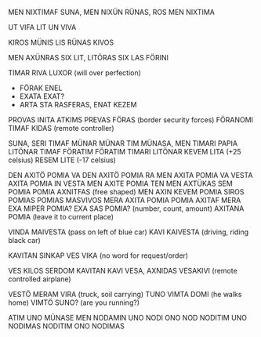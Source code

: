 MEN NIXTIMAF SUNA, MEN NIXÜN RÜNAS, ROS MEN NIXTIMA

UT VIFA LIT UN VIVA

KIROS MÜNIS LIS RÜNAS KIVOS

MEN AXÜNRAS SIX LIT, LITÖRAS
SIX LAS FÖRINI

TIMAR RIVA LUXOR (will over perfection)

- FÖRAK ENEL
- EXATA EXAT?
- ARTA STA RASFERAS, ENAT KEZEM

PROVAS INITA ATKIMS
PREVAS FÖRAS (border security forces)
FÖRANOMI TIMAF KIDAS (remote controller)
 
SUNA, SERI TIMAF MÜNAR
MÜNAR TIM MÜNASA, MEN TIMARI PAPIA
LITÖNAR TIMAF FÖRATIM
FÖRATIM TIMARI LITÖNAR
KEVEM LITA (+25 celsius)
RESEM LITE (-17 celsius)

DEN AXITÖ POMIA VA
DEN AXITÖ POMIA RA
MEN AXITA POMIA VA VESTA
AXITA POMIA IN VESTA
MEN AXITE POMIA TEN
MEN AXTÜKAS SEM POMIA
POMIA AXNITFAS (free shaped)
MEN AXIN KEVEM POMIA
SIROS POMIAS
POMIAS MASVIVOS
MERA AXITA POMIA
POMIA AXITAF MERA
EXA MIPER POMIA?
EXA SAS POMIA? (number, count, amount)
AXITANA POMIA (leave it to current place)

VINDA MAIVESTA  (pass on left of blue car)
KAVI KAIVESTA (driving, riding black car)

KAVITAN SINKAP VES VIKA  (no word for request/order)

VES KILOS SERDOM 
KAVITAN KAVI VESA, AXNIDAS
VESAKIVI  (remote controlled airplane)

VESTÖ MERAM VIRA (truck, soil carrying)
TUNO VIMTA DOMI  (he walks home)
VIMTÖ SUNO? (are you running?)

ATIM UNO MÜNASE
MEN NODAMIN UNO
NODI ONO NOD
NODITIM UNO NODIMAS
NODITIM ONO NODIMAS



